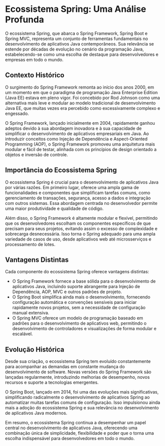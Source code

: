 # Ecossistema Spring: Uma Análise Profunda

O ecossistema Spring, que abarca o Spring Framework, Spring Boot e Spring MVC, representa um conjunto de ferramentas fundamentais no desenvolvimento de aplicativos Java contemporâneos. Sua relevância se estende por décadas de evolução no cenário da programação Java, estabelecendo-se como uma escolha de destaque para desenvolvedores e empresas em todo o mundo.

## Contexto Histórico

O surgimento do Spring Framework remonta ao início dos anos 2000, em um momento em que o paradigma de programação Java Enterprise Edition (Java EE) estava em pleno vigor. Foi concebido por Rod Johnson como uma alternativa mais leve e modular ao modelo tradicional de desenvolvimento Java EE, que muitas vezes era percebido como excessivamente complexo e engessado.

O Spring Framework, lançado inicialmente em 2004, rapidamente ganhou adeptos devido à sua abordagem inovadora e à sua capacidade de simplificar o desenvolvimento de aplicativos empresariais em Java. Ao introduzir conceitos como Injeção de Dependência e Aspect-Oriented Programming (AOP), o Spring Framework promoveu uma arquitetura mais modular e fácil de testar, alinhada com os princípios de design orientado a objetos e inversão de controle.

## Importância do Ecossistema Spring

O ecossistema Spring é crucial para o desenvolvimento de aplicativos Java por várias razões. Em primeiro lugar, oferece uma ampla gama de funcionalidades e componentes que simplificam tarefas comuns, como gerenciamento de transações, segurança, acesso a dados e integração com outros sistemas. Essa abordagem centrada no desenvolvedor permite uma maior produtividade e qualidade de código.

Além disso, o Spring Framework é altamente modular e flexível, permitindo que os desenvolvedores escolham os componentes específicos de que precisam para seus projetos, evitando assim o excesso de complexidade e sobrecarga desnecessária. Isso torna o Spring adequado para uma ampla variedade de casos de uso, desde aplicativos web até microsserviços e processamento de lotes.

## Vantagens Distintas

Cada componente do ecossistema Spring oferece vantagens distintas:

- O Spring Framework fornece a base sólida para o desenvolvimento de aplicativos Java, incluindo suporte abrangente para Injeção de Dependência, AOP, MVC e outros padrões de projeto.
- O Spring Boot simplifica ainda mais o desenvolvimento, fornecendo configuração automática e convenções sensíveis para iniciar rapidamente novos projetos, sem a necessidade de configuração manual extensiva.
- O Spring MVC oferece um modelo de programação baseado em padrões para o desenvolvimento de aplicativos web, permitindo o desenvolvimento de controladores e visualizações de forma modular e escalável.

## Evolução Histórica

Desde sua criação, o ecossistema Spring tem evoluído constantemente para acompanhar as demandas em constante mudança do desenvolvimento de software. Novas versões do Spring Framework são lançadas regularmente, introduzindo melhorias de desempenho, novos recursos e suporte a tecnologias emergentes.

O Spring Boot, lançado em 2014, foi uma das evoluções mais significativas, simplificando radicalmente o desenvolvimento de aplicativos Spring ao automatizar muitas tarefas comuns de configuração. Isso impulsionou ainda mais a adoção do ecossistema Spring e sua relevância no desenvolvimento de aplicativos Java modernos.

Em resumo, o ecossistema Spring continua a desempenhar um papel central no desenvolvimento de aplicativos Java, oferecendo uma combinação única de simplicidade, flexibilidade e poder que o torna uma escolha indispensável para desenvolvedores em todo o mundo.

